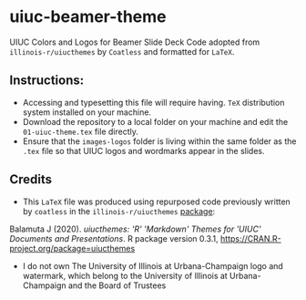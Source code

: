 # uiuc-beamer-theme
 UIUC Colors and Logos for Beamer Slide Deck
 Code adopted from `illinois-r/uiucthemes` by `Coatless` and formatted for `LaTeX`.
 
 ## Instructions:
 * Accessing and typesetting this file will require having. `TeX` distribution system installed on your machine.
* Download the repository to a local folder on your machine and edit the `01-uiuc-theme.tex` file directly. 
* Ensure that the `images-logos` folder is living within the same folder as the `.tex` file so that UIUC logos and wordmarks appear in the slides.
 
 ## Credits
* This `LaTeX` file was produced using repurposed code previously written by `coatless` in the `illinois-r/uiucthemes` [package](https://github.com/illinois-r/uiucthemes):

Balamuta J (2020). _uiucthemes: 'R' 'Markdown' Themes  for 'UIUC' Documents and Presentations_. R package  version 0.3.1,  <https://CRAN.R-project.org/package=uiucthemes>

* I do not own The University of Illinois at Urbana-Champaign logo and watermark, which belong to the University of Illinois at Urbana-Champaign and the Board of Trustees
